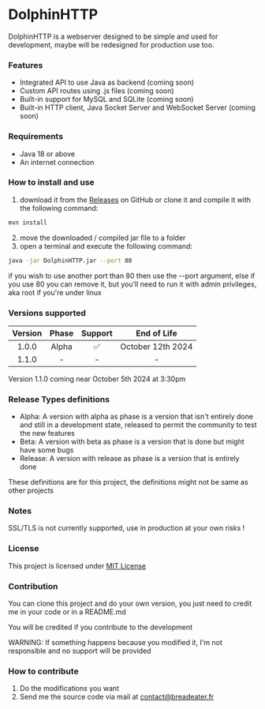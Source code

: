 # DolphinHTTP
DolphinHTTP is a webserver designed to be simple and used for development, maybe will be redesigned for production use too.

### Features
- Integrated API to use Java as backend (coming soon)
- Custom API routes using .js files (coming soon)
- Built-in support for MySQL and SQLite (coming soon)
- Built-in HTTP client, Java Socket Server and WebSocket Server (coming soon)

### Requirements
- Java 18 or above
- An internet connection

### How to install and use

1. download it from the [Releases](https://github.com/BreadEaterYT/DolphinHTTP/releases) on GitHub or clone it and compile it with the following command:
~~~bash
mvn install
~~~
2. move the downloaded / compiled jar file to a folder
3. open a terminal and execute the following command:
~~~bash
java -jar DolphinHTTP.jar --port 80
~~~

if you wish to use another port than 80 then use the --port argument, else if you use 80 you can remove it, but you'll need to run it with admin privileges, aka root if you're under linux

### Versions supported
| Version | Phase | Support |    End of Life    |
|:-------:|:-----:|:-------:|:-----------------:|
|  1.0.0  | Alpha |    ✅    | October 12th 2024 |
|  1.1.0  |   -   |    -    |         -         |

Version 1.1.0 coming near October 5th 2024 at 3:30pm

### Release Types definitions
- Alpha: A version with alpha as phase is a version that isn't entirely done and still in a development state, released to permit the community to test the new features
- Beta: A version with beta as phase is a version that is done but might have some bugs
- Release: A version with release as phase is a version that is entirely done

These definitions are for this project, the definitions might not be same as other projects

### Notes
SSL/TLS is not currently supported, use in production at your own risks !

### License
This project is licensed under [MIT License](LICENSE)

### Contribution
You can clone this project and do your own version, you just need to credit me in your code or in a README.md

You will be credited if you contribute to the development

WARNING: If something happens because you modified it, I'm not responsible and no support will be provided

### How to contribute
1. Do the modifications you want
2. Send me the source code via mail at [contact@breadeater.fr](mailto:contact@breadeater.fr)
